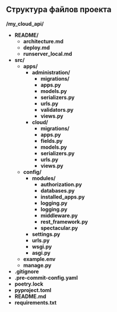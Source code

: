## Структура файлов проекта

**/my_cloud_api/**  <!--- Директория с исходным кодом бэкенда --->
  - **README/** <!--- Директория с файлами описания проекта --->
    - **architecture.md** <!--- Описание структуры файлов репозитория --->
    - **deploy.md** <!--- Инструкция по развёртыванию проекта на reg.ru --->
    - **runserver_local.md** <!--- Инструкция по локальному развёртыванию проекта --->
  - **src/** <!--- Директория с исходным кодом бэкенда --->
      - **apps/** <!--- Директория с приложениями --->
        - **administration/** <!--- Приложение для взаимодействия с админ панелью --->
            - **migrations/** <!--- Папка с миграциями базы данных --->
            - **apps.py** <!--- Конфигурация приложения --->
            - **models.py** <!--- Модели данных --->
            - **serializers.py** <!--- Сериализаторы данных --->
            - **urls.py** <!---  Маршрутизация URL приложения --->
            - **validators.py** <!--- Валидаторы данных --->
            - **views.py** <!--- Обработчики приложения --->
        - **cloud/** <!--- Приложение для взаимодействия с облаком --->
            - **migrations/** <!--- Папка с миграциями базы данных --->
            - **apps.py** <!--- Конфигурация приложения --->
            - **fields.py** <!--- Кастомные поля данных --->
            - **models.py** <!--- Модели данных --->
            - **serializers.py** <!--- Сериализаторы данных --->
            - **urls.py** <!---  Маршрутизация URL приложения --->
            - **views.py** <!--- Обработчики приложения --->
      - **config/** <!--- Конфигурация проекта --->
        - **modules/** <!--- Модули настроек Django --->
            - **authorization.py** <!--- Настройки авторизации --->
            - **databases.py** <!--- Настройки базы данных --->
            - **installed_apps.py** <!--- Настройки приложений входа для WSGI-сервера --->
            - **logging.py** <!--- Настройки логирования --->
            - **logging.py** <!--- Настройки логирования --->
            - **middleware.py** <!--- Настройки миддлварей --->
            - **rest_framework.py** <!--- Настройки апи --->
            - **spectacular.py** <!--- Настройки схемы --->
        - **settings.py** <!--- Настройки Django --->
        - **urls.py** <!--- Маршрутизация URL --->
        - **wsgi.py** <!--- Точка входа для WSGI-сервера --->
        - **asgi.py** <!--- Точка входа для ASGI-сервера --->
    - **example.env** <!--- Пример заполнения файла окружения .env --->
    - **manage.py** <!--- Управляющий скрипт Django --->
  - **.gitignore** <!--- Перечень файлов и директорий, не входящих в репозиторий --->
  - **.pre-commit-config.yaml** <!--- Конфигурация хуков прекоммита --->
  - **poetry.lock** <!--- Технический файл poetry --->
  - **pyproject.toml** <!--- Перечень зависимостей poetry --->
  - **README.md** <!--- Файл-навигатор, описание проекта --->
  - **requirements.txt** <!--- Перечень зависимостей txt --->

